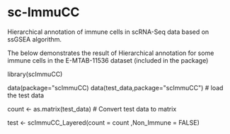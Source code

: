 # sc-ImmuCC
Hierarchical annotation of immune cells in scRNA-Seq data based on ssGSEA algorithm.

The below demonstrates the result of Hierarchical annotation for some immune cells in the E-MTAB-11536 dataset (included in the package)
<table style="backgroud-color: #CCCCCC;">
  <tr>
library(scImmuCC)

data(package="scImmuCC)
data(test_data,package="scImmuCC") # load the test data

count <- as.matrix(test_data) # Convert test data to matrix

test <- scImmuCC_Layered(count = count ,Non_Immune = FALSE)
  </tr>
</table>
